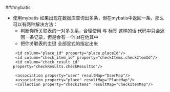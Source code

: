 ###mybatis 

* 使用mybatis  如果出现在数据库查询出多条，但在mybatis中返回一条，那么可以有两种解决方法：
  * 判断你所关联表的一对多关系，合理使用<association> 与 <collection> 标签  这样的话 代码中只会返回一条记录，但是会有一个list在他其中
  * 把你关联表的主键 全部显式的指定出来  
  ```
   <id column="place_id" property="place.placeId"/>
   <id column="check_item_id" property="checkItems.checkItemId"/>
   <id column="check_result_id" property="checkResults.checkResultId"/>
   
   <association property="user" resultMap="UserMap"/>
   <association property="place" resultMap="PlaceMap"/>
   <collection property="checkItems" resultMap="CheckItemMap"/>
